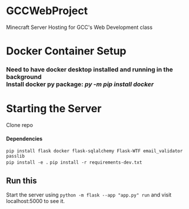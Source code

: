 # GCCWebProject

Minecraft Server Hosting for GCC's Web Development class

# Docker Container Setup

### Need to have docker desktop installed and running in the background <br> Install docker py package: *py -m pip install docker*

# Starting the Server

Clone repo

#### Dependencies


`pip install flask docker flask-sqlalchemy Flask-WTF email_validator passlib`<br>
`pip install -e .`
`pip install -r requirements-dev.txt`

## Run this 

Start the server using `python -m flask --app "app.py" run` and visit localhost:5000 to see it.
